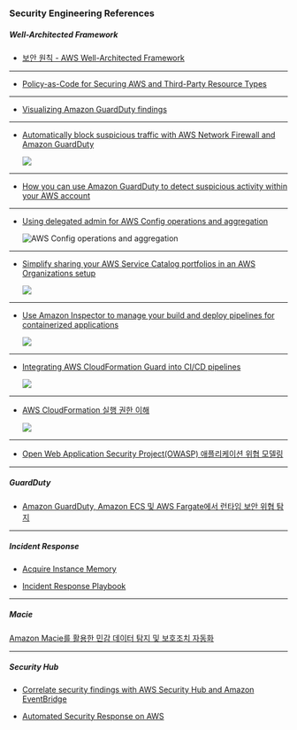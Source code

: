 ### Security Engineering References

##### Well-Architected Framework

- [보안 원칙 - AWS Well-Architected Framework](https://docs.aws.amazon.com/ko_kr/wellarchitected/latest/security-pillar/welcome.html)

---

- [Policy-as-Code for Securing AWS and Third-Party Resource Types](https://aws.amazon.com/ko/blogs/mt/policy-as-code-for-securing-aws-and-third-party-resource-types/)

---

- [Visualizing Amazon GuardDuty findings](https://aws.amazon.com/ko/blogs/security/visualizing-amazon-guardduty-findings/)

---

- [Automatically block suspicious traffic with AWS Network Firewall and Amazon GuardDuty](https://aws.amazon.com/ko/blogs/security/automatically-block-suspicious-traffic-with-aws-network-firewall-and-amazon-guardduty/)

  ![](https://d2908q01vomqb2.cloudfront.net/22d200f8670dbdb3e253a90eee5098477c95c23d/2021/03/07/GuardDuty-Network-Firewall-2021-2.png)

---

- [How you can use Amazon GuardDuty to detect suspicious activity within your AWS account](https://aws.amazon.com/blogs/security/how-you-can-use-amazon-guardduty-to-detect-suspicious-activity-within-your-aws-account/#:~:text=Start%20an%20investigation%20with%20Amazon%20Detective)

---

- [Using delegated admin for AWS Config operations and aggregation](https://aws.amazon.com/ko/blogs/mt/using-delegated-admin-for-aws-config-operations-and-aggregation/)

  ![AWS Config operations and aggregation](https://d2908q01vomqb2.cloudfront.net/972a67c48192728a34979d9a35164c1295401b71/2021/04/21/Fig1-1.png)

---

- [Simplify sharing your AWS Service Catalog portfolios in an AWS Organizations setup](https://aws.amazon.com/ko/blogs/mt/simplify-sharing-your-aws-service-catalog-portfolios-in-an-aws-organizations-setup/)

  ![](https://marketplace-sa-resources.s3.amazonaws.com/sc-org-sharing-blog-june20/sc-hub-setupv2.jpg)

---

- [Use Amazon Inspector to manage your build and deploy pipelines for containerized applications](https://aws.amazon.com/ko/blogs/security/use-amazon-inspector-to-manage-your-build-and-deploy-pipelines-for-containerized-applications/)

  ![](https://d2908q01vomqb2.cloudfront.net/22d200f8670dbdb3e253a90eee5098477c95c23d/2022/09/15/img1-2-1024x542.png)

---

- [Integrating AWS CloudFormation Guard into CI/CD pipelines](https://aws.amazon.com/ko/blogs/devops/integrating-aws-cloudformation-guard/)

  ![](https://d2908q01vomqb2.cloudfront.net/7719a1c782a1ba91c031a682a0a2f8658209adbf/2020/10/14/Architecture-Diagram.jpg)

---

- [AWS CloudFormation 실행 권한 이해](https://blog.awsfundamentals.com/aws-cloudformation-execution-permissions)

  ![](https://cdn.hashnode.com/res/hashnode/image/upload/v1688795960036/2be981f3-bc48-4031-8966-1aeb8467bd8d.jpeg?auto=compress,format&format=webp)

---

- [Open Web Application Security Project(OWASP) 애플리케이션 위협 모델링](https://owasp.org/www-community/Threat_Modeling)

---

##### GuardDuty

- [Amazon GuardDuty, Amazon ECS 및 AWS Fargate에서 런타임 보안 위협 탐지](https://aws.amazon.com/ko/blogs/korea/introducing-amazon-guardduty-ecs-runtime-monitoring-including-aws-fargate/)

---

##### Incident Response

- [Acquire Instance Memory](https://d1.awsstatic.com/events/aws-reinforce-2022/TDR401_Instance-memory-acquisition-techniques-for-effective-incident-response.pdf)

- [Incident Response Playbook](https://github.com/aws-samples/aws-customer-playbook-framework/blob/main/docs/AWS_Help.md)

---

##### Macie

[Amazon Macie를 활용한 민감 데이터 탐지 및 보호조치 자동화](https://aws.amazon.com/ko/blogs/tech/detect-and-protect-sensitive-data-with-amazon-macie/)

---

##### Security Hub

- [Correlate security findings with AWS Security Hub and Amazon EventBridge](https://aws.amazon.com/ko/blogs/security/correlate-security-findings-with-aws-security-hub-and-amazon-eventbridge/)

- [Automated Security Response on AWS](https://aws.amazon.com/ko/solutions/implementations/automated-security-response-on-aws/)

